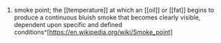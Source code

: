 1. smoke point; the [[temperature]] at which an [[oil]] or [[fat]] begins to produce a continuous bluish smoke that becomes clearly visible, dependent upon specific and defined conditions^[https://en.wikipedia.org/wiki/Smoke_point]